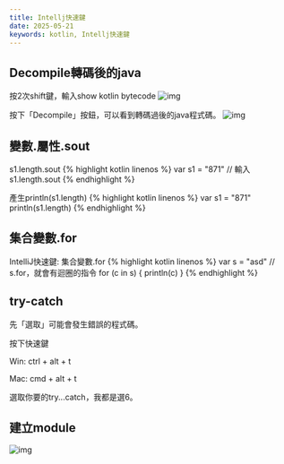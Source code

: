 ```yaml
---
title: Intellj快速鍵
date: 2025-05-21
keywords: kotlin, Intellj快速鍵
---
```

## Decompile轉碼後的java
按2次shift鍵，輸入show kotlin bytecode 
![img]({{site.imgurl}}/kotlin/bytecode.png)

按下「Decompile」按鈕，可以看到轉碼過後的java程式碼。
![img]({{site.imgurl}}/kotlin/bytecode2.png)

## 變數.屬性.sout
s1.length.sout
{% highlight kotlin linenos %}
var s1 = "871"
// 輸入s1.length.sout
{% endhighlight %}

產生println(s1.length)
{% highlight kotlin linenos %}
var s1 = "871"
println(s1.length)
{% endhighlight %}

## 集合變數.for
IntelliJ快速鍵: 集合變數.for
{% highlight kotlin linenos %}
var s = "asd"
// s.for，就會有迴圈的指令
for (c in s) {
    println(c)
}
{% endhighlight %}

## try-catch
先「選取」可能會發生錯誤的程式碼。

按下快速鍵

Win: ctrl + alt + t

Mac: cmd + alt + t

選取你要的try...catch，我都是選6。

## 建立module
![img]({{site.imgurl}}/kotlin/module.png)